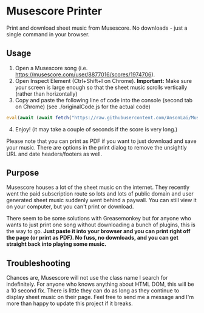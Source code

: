 # Musescore Printer

Print and download sheet music from Musescore. No downloads - just a single command in your browser.

## Usage

1. Open a Musescore song (i.e. https://musescore.com/user/8877016/scores/1974706).
2. Open Inspect Element (Ctrl+Shift+I on Chrome). **Important:** Make sure your screen is large enough so that the sheet music scrolls vertically (rather than horizontally)
3. Copy and paste the following line of code into the console (second tab on Chrome) (see ./originalCode.js for the actual code)

```js
eval(await (await fetch("https://raw.githubusercontent.com/AnsonLai/MuseScore-Printer/master/originalCode.js")).text())
```

4. Enjoy! (it may take a couple of seconds if the score is very long.)

Please note that you can print as PDF if you want to just download and save your music. There are options in the print dialog to remove the unsightly URL and date headers/footers as well.

## Purpose

Musescore houses a lot of the sheet music on the internet. They recently went the paid subscription route so lots and lots of public domain and user generated sheet music suddenly went behind a paywall. You can still view it on your computer, but you can't print or download.

There seem to be some solutions with Greasemonkey but for anyone who wants to just print one song without downloading a bunch of plugins, this is the way to go. **Just paste it into your browser and you can print right off the page (or print as PDF). No fuss, no downloads, and you can get straight back into playing some music.**

## Troubleshooting

Chances are, Musescore will not use the class name I search for indefinitely. For anyone who knows anything about HTML DOM, this will be a 10 second fix. There is little they can do as long as they continue to display sheet music on their page. Feel free to send me a message and I'm more than happy to update this project if it breaks.
